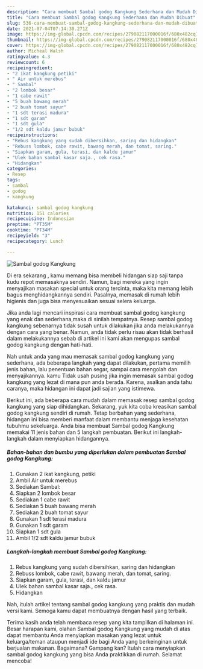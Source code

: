 ```yaml
---
description: "Cara membuat Sambal godog Kangkung Sederhana dan Mudah Dibuat"
title: "Cara membuat Sambal godog Kangkung Sederhana dan Mudah Dibuat"
slug: 536-cara-membuat-sambal-godog-kangkung-sederhana-dan-mudah-dibuat
date: 2021-07-04T07:14:30.271Z
image: https://img-global.cpcdn.com/recipes/279082117000016f/680x482cq70/sambal-godog-kangkung-foto-resep-utama.jpg
thumbnail: https://img-global.cpcdn.com/recipes/279082117000016f/680x482cq70/sambal-godog-kangkung-foto-resep-utama.jpg
cover: https://img-global.cpcdn.com/recipes/279082117000016f/680x482cq70/sambal-godog-kangkung-foto-resep-utama.jpg
author: Micheal Walsh
ratingvalue: 4.3
reviewcount: 6
recipeingredient:
- "2 ikat kangkung petiki"
- " Air untuk merebus"
- " Sambal"
- "2 lombok besar"
- "1 cabe rawit"
- "5 buah bawang merah"
- "2 buah tomat sayur"
- "1 sdt terasi madura"
- "1 sdt garam"
- "1 sdt gula"
- "1/2 sdt kaldu jamur bubuk"
recipeinstructions:
- "Rebus kangkung yang sudah dibersihkan, saring dan hidangkan"
- "Rebuss lombok, cabe rawit, bawang merah, dan tomat, saring."
- "Siapkan garam, gula, terasi, dan kaldu jamur"
- "Ulek bahan sambal kasar saja., cek rasa."
- "Hidangkan"
categories:
- Resep
tags:
- sambal
- godog
- kangkung

katakunci: sambal godog kangkung 
nutrition: 151 calories
recipecuisine: Indonesian
preptime: "PT35M"
cooktime: "PT34M"
recipeyield: "3"
recipecategory: Lunch

---
```



![Sambal godog Kangkung](https://img-global.cpcdn.com/recipes/279082117000016f/680x482cq70/sambal-godog-kangkung-foto-resep-utama.jpg)

Di era  sekarang , kamu memang bisa membeli hidangan siap saji tanpa kudu repot memasaknya sendiri. Namun, bagi mereka yang ingin menyajikan masakan special untuk orang tercinta, maka kita memang lebih bagus menghidangkannya sendiri. Pasalnya, memasak di rumah lebih higienis dan juga bisa menyesuaikan sesuai selera keluarga.

Jika anda lagi mencari inspirasi cara membuat sambal godog kangkung yang enak dan sederhana,maka di sinilah tempatnya. Resep sambal godog kangkung  sebenarnya tidak susah untuk dilakukan jika anda melakukannya dengan cara yang benar. Namun, anda tidak perlu risau akan tidak berhasil dalam melakukannya 
sebab di artikel ini kami akan mengupas sambal godog kangkung dengan hati-hati.  



Nah untuk anda yang mau memasak sambal godog kangkung yang sederhana, ada beberapa langkah yang dapat dilakukan, pertama memilih jenis bahan, lalu penentuan bahan segar, sampai cara mengolah dan menyajikannya. kamu Tidak usah pusing jika ingin memasak sambal godog kangkung yang lezat di mana pun anda berada. Karena, asalkan anda  tahu caranya, maka hidangan ini dapat jadi sajian yang istimewa.

Berikut ini, ada beberapa cara mudah dalam memasak resep sambal godog kangkung yang siap dihidangkan. Sekarang, yuk kita coba kreasikan sambal godog kangkung sendiri di rumah. Tetap berbahan yang sederhana, hidangan ini bisa memberi manfaat dalam membantu menjaga kesehatan tubuhmu sekeluarga. Anda bisa membuat Sambal godog Kangkung memakai 11 jenis bahan dan 5 langkah pembuatan. Berikut ini langkah-langkah dalam menyiapkan hidangannya.

<!--inarticleads1-->

##### Bahan-bahan dan bumbu yang diperlukan dalam pembuatan Sambal godog Kangkung:

1. Gunakan 2 ikat kangkung, petiki
1. Ambil  Air untuk merebus
1. Sediakan  Sambal:
1. Siapkan 2 lombok besar
1. Sediakan 1 cabe rawit
1. Sediakan 5 buah bawang merah
1. Sediakan 2 buah tomat sayur
1. Gunakan 1 sdt terasi madura
1. Gunakan 1 sdt garam
1. Siapkan 1 sdt gula
1. Ambil 1/2 sdt kaldu jamur bubuk




<!--inarticleads2-->

##### Langkah-langkah membuat Sambal godog Kangkung:

1. Rebus kangkung yang sudah dibersihkan, saring dan hidangkan
1. Rebuss lombok, cabe rawit, bawang merah, dan tomat, saring.
1. Siapkan garam, gula, terasi, dan kaldu jamur
1. Ulek bahan sambal kasar saja., cek rasa.
1. Hidangkan




Nah, itulah artikel tentang  sambal godog kangkung  yang praktis dan mudah versi kami. Semoga kamu dapat membuatnya dengan hasil yang terbaik. 

Terima kasih anda telah membaca resep yang kita tampilkan di halaman ini. Besar harapan kami, olahan  Sambal godog Kangkung yang mudah di atas dapat membantu Anda menyiapkan masakan yang lezat untuk keluarga/teman ataupun menjadi ide bagi Anda yang berkeinginan untuk berjualan makanan. Bagaimana? Gampang kan? Itulah cara menyiapkan sambal godog kangkung yang bisa Anda praktikkan di rumah. Selamat mencoba!

